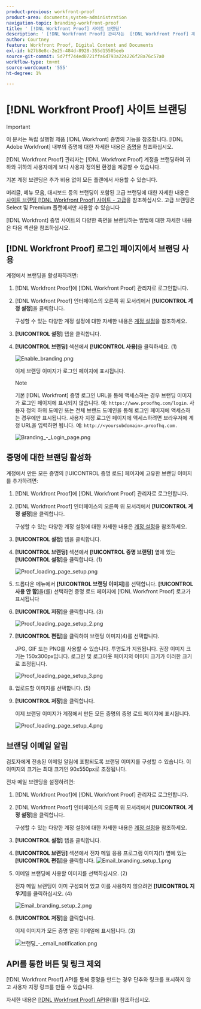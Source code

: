 ```yaml
---
product-previous: workfront-proof
product-area: documents;system-administration
navigation-topic: branding-workfront-proof
title: ' [!DNL Workfront Proof] 사이트 브랜딩'
description: ' [!DNL Workfront Proof] 관리자는  [!DNL Workfront Proof] 계정을 브랜딩하여 사용자와 사용자의 사용자 정의 환경을 제공할 수 있습니다.'
author: Courtney
feature: Workfront Proof, Digital Content and Documents
exl-id: b27b8e8c-2e25-484d-8928-355d15505eeb
source-git-commit: 5d7ff744ed0721ffa6d793a224226f28a76c57a0
workflow-type: tm+mt
source-wordcount: '555'
ht-degree: 1%

---
```


# [!DNL Workfront Proof] 사이트 브랜딩

>[!IMPORTANT]
>
>이 문서는 독립 실행형 제품 [!DNL Workfront] 증명의 기능을 참조합니다. [!DNL Adobe Workfront] 내부의 증명에 대한 자세한 내용은 [증명](../../../review-and-approve-work/proofing/proofing.md)을 참조하십시오.

[!DNL Workfront Proof] 관리자는 [!DNL Workfront Proof] 계정을 브랜딩하여 귀하와 귀하의 사용자에게 보다 사용자 정의된 환경을 제공할 수 있습니다.

기본 계정 브랜딩은 추가 비용 없이 모든 플랜에서 사용할 수 있습니다.

머리글, 메뉴 모음, 대시보드 등의 브랜딩이 포함된 고급 브랜딩에 대한 자세한 내용은 [사이트 브랜딩 [!DNL Workfront Proof] 사이트 - 고급](../../../workfront-proof/wp-acct-admin/branding/brand-wp-site-advanced.md)을 참조하십시오. 고급 브랜딩은 Select 및 Premium 플랜에서만 사용할 수 있습니다

[!DNL Workfront] 증명 사이트의 다양한 측면을 브랜딩하는 방법에 대한 자세한 내용은 다음 섹션을 참조하십시오.

## [!DNL Workfront Proof] 로그인 페이지에서 브랜딩 사용

계정에서 브랜딩을 활성화하려면:

1. [!DNL Workfront Proof]에 [!DNL Workfront Proof] 관리자로 로그인합니다.
1. [!DNL Workfront Proof] 인터페이스의 오른쪽 위 모서리에서 **[!UICONTROL 계정 설정]**&#x200B;을 클릭합니다.

   구성할 수 있는 다양한 계정 설정에 대한 자세한 내용은 [계정 설정](https://support.workfront.com/hc/en-us/sections/115000912147-Account-Settings)을 참조하세요.

1. **[!UICONTROL 설정]** 탭을 클릭합니다.
1. **[!UICONTROL 브랜딩]** 섹션에서 **[!UICONTROL 사용]**&#x200B;을 클릭하세요. (1)

   ![Enable_branding.png](assets/enable-branding-350x177.png)

   이제 브랜딩 이미지가 로그인 페이지에 표시됩니다.

   >[!NOTE]
   >
   >기본 [!DNL Workfront] 증명 로그인 URL을 통해 액세스하는 경우 브랜딩 이미지가 로그인 페이지에 표시되지 않습니다. 예: `https://www.proofhq.com/login`. 사용자 정의 하위 도메인 또는 전체 브랜드 도메인을 통해 로그인 페이지에 액세스하는 경우에만 표시됩니다. 사용자 지정 로그인 페이지에 액세스하려면 브라우저에 계정 URL을 입력하면 됩니다. 예: `http://<yoursubdomain>.proofhq.com.` <!--For more information about fully branded domains, see "Fully Branded Domains" in the article [Configure a branded domain in [!DNL Workfront Proof]](../../../workfront-proof/wp-acct-admin/branding/configure-branded-domain-in-wp.md).-->

   ![Branding_-_Login_page.png](assets/branding---login-page-350x198.png)

## 증명에 대한 브랜딩 활성화

계정에서 만든 모든 증명의 [!UICONTROL 증명 로드] 페이지에 고유한 브랜딩 이미지를 추가하려면:

1. [!DNL Workfront Proof]에 [!DNL Workfront Proof] 관리자로 로그인합니다.
1. [!DNL Workfront Proof] 인터페이스의 오른쪽 위 모서리에서 **[!UICONTROL 계정 설정]**&#x200B;을 클릭합니다.

   구성할 수 있는 다양한 계정 설정에 대한 자세한 내용은 [계정 설정](https://support.workfront.com/hc/en-us/sections/115000912147-Account-Settings)을 참조하세요.

1. **[!UICONTROL 설정]** 탭을 클릭합니다.
1. **[!UICONTROL 브랜딩]** 섹션에서 **[!UICONTROL 증명 브랜딩]** 옆에 있는 **[!UICONTROL 설정]**&#x200B;을 클릭합니다. (1)

   ![Proof_loading_page_setup.png](assets/proof-loading-page-setup-350x159.png)

1. 드롭다운 메뉴에서 **[!UICONTROL 브랜딩 이미지]**&#x200B;를 선택합니다.
**[!UICONTROL 사용 안 함]**&#x200B;을(를) 선택하면 증명 로드 페이지에 [!DNL Workfront Proof] 로고가 표시됩니다

1. **[!UICONTROL 저장]**&#x200B;을 클릭합니다. (3)

   ![Proof_loading_page_setup_2.png](assets/proof-loading-page-setup-2-350x164.png)

1. **[!UICONTROL 편집]**&#x200B;을 클릭하여 브랜딩 이미지(4)를 선택합니다.

   JPG, GIF 또는 PNG를 사용할 수 있습니다. 투명도가 지원됩니다. 권장 이미지 크기는 150x300px입니다. 로그인 및 로그아웃 페이지의 이미지 크기가 이러한 크기로 조정됩니다.

   ![Proof_loading_page_setup_3.png](assets/proof-loading-page-setup-3-350x116.png)

1. 업로드할 이미지를 선택합니다. (5)
1. **[!UICONTROL 저장]**&#x200B;을 클릭합니다.

   이제 브랜딩 이미지가 계정에서 만든 모든 증명의 증명 로드 페이지에 표시됩니다.

   ![Proof_loading_page_setup_4.png](assets/proof-loading-page-setup-4-350x97.png)

## 브랜딩 이메일 알림

검토자에게 전송된 이메일 알림에 포함되도록 브랜딩 이미지를 구성할 수 있습니다. 이 이미지의 크기는 최대 크기인 90x550px로 조정됩니다.

전자 메일 브랜딩을 설정하려면:

1. [!DNL Workfront Proof]에 [!DNL Workfront Proof] 관리자로 로그인합니다.
1. [!DNL Workfront Proof] 인터페이스의 오른쪽 위 모서리에서 **[!UICONTROL 계정 설정]**&#x200B;을 클릭합니다.

   구성할 수 있는 다양한 계정 설정에 대한 자세한 내용은 [계정 설정](https://support.workfront.com/hc/en-us/sections/115000912147-Account-Settings)을 참조하세요.

1. **[!UICONTROL 설정]** 탭을 클릭합니다.
1. **[!UICONTROL 브랜딩]** 섹션에서 전자 메일 응용 프로그램 이미지(1) 옆에 있는 **[!UICONTROL 편집]**&#x200B;을 클릭합니다.
   ![Email_branding_setup_1.png](assets/email-branding-setup-1-350x227.png)

1. 이메일 브랜딩에 사용할 이미지를 선택하십시오. (2)

   전자 메일 브랜딩이 이미 구성되어 있고 이를 사용하지 않으려면 **[!UICONTROL 지우기]**&#x200B;를 클릭하십시오. (4)

   ![Email_branding_setup_2.png](assets/email-branding-setup-2-350x96.png)

1. **[!UICONTROL 저장]**&#x200B;을 클릭합니다.

   이제 이미지가 모든 증명 알림 이메일에 표시됩니다. (3)

   ![브랜딩_-_email_notification.png](assets/branding---email-notification-350x195.png)

<!--
<h2 data-mc-conditions="QuicksilverOrClassic.Draft mode">Custom Sub-Domains</h2>
-->

<!--
<p data-mc-conditions="QuicksilverOrClassic.Draft mode">You can add your brand name to your Workfront Proof account URL. For example, your URL might look like this:</p>
-->

<!--
<p data-mc-conditions="QuicksilverOrClassic.Draft mode"><strong>http://yoursubdomain.proofhq.com</strong> </p>
-->

<!--
<p data-mc-conditions="QuicksilverOrClassic.Draft mode">This customization is also included in all your proof links, as well as in the 'From' email address for your proof notifications.</p>
-->

<!--
<p data-mc-conditions="QuicksilverOrClassic.Draft mode">For more information on how to set up a branded sub-domain, see <a href="../../../workfront-proof/wp-acct-admin/branding/configure-branded-domain-in-wp.md" class="MCXref xref">Configure a branded domain in Workfront Proof</a></p>
-->

## API를 통한 버튼 및 링크 제외

[!DNL Workfront Proof] API를 통해 증명을 만드는 경우 단추와 링크를 표시하지 않고 사용자 지정 링크를 만들 수 있습니다.

자세한 내용은 [[!DNL Workfront Proof] API](https://api.proofhq.com/)을(를) 참조하십시오.
